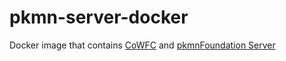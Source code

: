 # pkmn-server-docker
Docker image that contains [CoWFC](https://github.com/EnergyCube/CoWFC) and [pkmnFoundation Server](https://github.com/mm201/pkmn-classic-framework)
